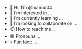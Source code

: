 - 👋 Hi, I’m @manud04
- 👀 I’m interested in ...
- 🌱 I’m currently learning ...
- 💞️ I’m looking to collaborate on ...
- 📫 How to reach me .. 
- 😄 Pronouns: ...
- ⚡ Fun fact: ...

<!---
manud04/manud04 is a ✨ special ✨ repository because its `README.md` (this file) appears on your GitHub profile.
You can click the Preview link to take a look at your changes.
--->
